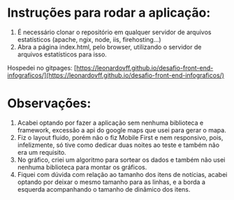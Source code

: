 # Instruções para rodar a aplicação:
1. É necessário clonar o repositório em qualquer servidor de arquivos estatísticos (apache, ngix, node, iis, firehosting...)
2. Abra a página index.html, pelo browser, utilizando o servidor de arquivos estatísticos para isso.

Hospedei no gitpages:
[https://leonardovff.github.io/desafio-front-end-infograficos/](https://leonardovff.github.io/desafio-front-end-infograficos/)


# Observações:
1. Acabei optando por fazer a aplicação sem nenhuma biblioteca e framework, excessão a api do google maps que usei para gerar o mapa.
2. Fiz o layout fluido, porém não o fiz Mobile First e nem responsivo, pois, infelizmente, só tive como dedicar duas noites ao teste e também não era um requisito.
3. No gráfico, criei um algoritmo para sortear os dados e também não usei nenhuma biblioteca para montar os gráficos.
4. Fiquei com dúvida com relação ao tamanho dos itens de notícias, acabei optando por deixar o mesmo tamanho para as linhas, e a borda a esquerda acompanhando o tamanho de dinâmico dos itens.
